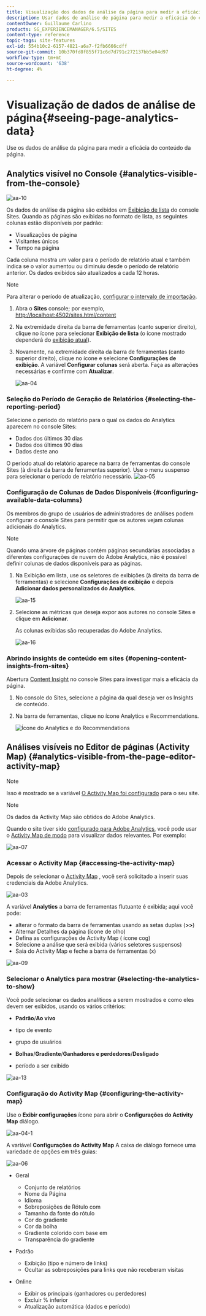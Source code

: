 ```yaml
---
title: Visualização dos dados de análise da página para medir a eficácia do conteúdo da página
description: Usar dados de análise de página para medir a eficácia do conteúdo da página
contentOwner: Guillaume Carlino
products: SG_EXPERIENCEMANAGER/6.5/SITES
content-type: reference
topic-tags: site-features
exl-id: 554b10c2-6157-4821-a6a7-f2fb6666cdff
source-git-commit: 10b370fd8f855f71c6d7d791c272137bb5e04d97
workflow-type: tm+mt
source-wordcount: '638'
ht-degree: 4%

---
```


# Visualização de dados de análise de página{#seeing-page-analytics-data}

Use os dados de análise da página para medir a eficácia do conteúdo da página.

## Analytics visível no Console {#analytics-visible-from-the-console}

![aa-10](assets/aa-10.png)

Os dados de análise da página são exibidos em [Exibição de lista](/help/sites-authoring/basic-handling.md#list-view) do console Sites. Quando as páginas são exibidas no formato de lista, as seguintes colunas estão disponíveis por padrão:

* Visualizações de página
* Visitantes únicos
* Tempo na página

Cada coluna mostra um valor para o período de relatório atual e também indica se o valor aumentou ou diminuiu desde o período de relatório anterior. Os dados exibidos são atualizados a cada 12 horas.

>[!NOTE]
>
>Para alterar o período de atualização, [configurar o intervalo de importação](/help/sites-administering/adobeanalytics-connect.md#configuring-the-import-interval).

1. Abra o **Sites** console; por exemplo, [http://localhost:4502/sites.html/content](http://localhost:4502/sites.html/content)
1. Na extremidade direita da barra de ferramentas (canto superior direito), clique no ícone para selecionar **Exibição de lista** (o ícone mostrado dependerá do [exibição atual](/help/sites-authoring/basic-handling.md#viewing-and-selecting-resources)).

1. Novamente, na extremidade direita da barra de ferramentas (canto superior direito), clique no ícone e selecione **Configurações de exibição**. A variável **Configurar colunas** será aberta. Faça as alterações necessárias e confirme com **Atualizar**.

   ![aa-04](assets/aa-04.png)

### Seleção do Período de Geração de Relatórios {#selecting-the-reporting-period}

Selecione o período do relatório para o qual os dados do Analytics aparecem no console Sites:

* Dados dos últimos 30 dias
* Dados dos últimos 90 dias
* Dados deste ano

O período atual do relatório aparece na barra de ferramentas do console Sites (à direita da barra de ferramentas superior). Use o menu suspenso para selecionar o período de relatório necessário.
![aa-05](assets/aa-05.png)

### Configuração de Colunas de Dados Disponíveis {#configuring-available-data-columns}

Os membros do grupo de usuários de administradores de análises podem configurar o console Sites para permitir que os autores vejam colunas adicionais do Analytics.

>[!NOTE]
>
>Quando uma árvore de páginas contém páginas secundárias associadas a diferentes configurações de nuvem do Adobe Analytics, não é possível definir colunas de dados disponíveis para as páginas.

1. Na Exibição em lista, use os seletores de exibições (à direita da barra de ferramentas) e selecione **Configurações de exibição** e depois **Adicionar dados personalizados do Analytics**.

   ![aa-15](assets/aa-15.png)

1. Selecione as métricas que deseja expor aos autores no console Sites e clique em **Adicionar**.

   As colunas exibidas são recuperadas do Adobe Analytics.

   ![aa-16](assets/aa-16.png)

### Abrindo insights de conteúdo em sites {#opening-content-insights-from-sites}

Abertura [Content Insight](/help/sites-authoring/content-insights.md) no console Sites para investigar mais a eficácia da página.

1. No console do Sites, selecione a página da qual deseja ver os Insights de conteúdo.
1. Na barra de ferramentas, clique no ícone Analytics e Recommendations.

   ![Ícone do Analytics e do Recommendations](do-not-localize/chlimage_1-16a.png)

## Análises visíveis no Editor de páginas (Activity Map) {#analytics-visible-from-the-page-editor-activity-map}

>[!NOTE]
>
>Isso é mostrado se a variável [O Activity Map foi configurado](/help/sites-administering/adobeanalytics-connect.md#configuring-for-the-activity-map) para o seu site.

>[!NOTE]
>
>Os dados da Activity Map são obtidos do Adobe Analytics.

Quando o site tiver sido [configurado para Adobe Analytics](/help/sites-administering/adobeanalytics-connect.md), você pode usar o [Activity Map de modo](/help/sites-authoring/author-environment-tools.md#page-modes) para visualizar dados relevantes. Por exemplo:

![aa-07](assets/aa-07.png)

### Acessar o Activity Map {#accessing-the-activity-map}

Depois de selecionar o [Activity Map](/help/sites-authoring/author-environment-tools.md#page-modes) , você será solicitado a inserir suas credenciais da Adobe Analytics.

![aa-03](assets/aa-03.png)

A variável **Analytics** a barra de ferramentas flutuante é exibida; aqui você pode:

* alterar o formato da barra de ferramentas usando as setas duplas (**>>**)
* Alternar Detalhes da página (ícone de olho)
* Defina as configurações de Activity Map ( ícone cog)
* Selecione a análise que será exibida (vários seletores suspensos)
* Saia do Activity Map e feche a barra de ferramentas (x)

![aa-09](assets/aa-09.png)

### Selecionar o Analytics para mostrar {#selecting-the-analytics-to-show}

Você pode selecionar os dados analíticos a serem mostrados e como eles devem ser exibidos, usando os vários critérios:

* **Padrão**/**Ao vivo**

* tipo de evento
* grupo de usuários
* **Bolhas**/**Gradiente**/**Ganhadores e perdedores**/**Desligado**

* período a ser exibido

![aa-13](assets/aa-13.png)

### Configuração do Activity Map {#configuring-the-activity-map}

Use o **Exibir configurações** ícone para abrir o **Configurações do Activity Map** diálogo.

![aa-04-1](assets/aa-04-1.png)

A variável **Configurações do Activity Map** A caixa de diálogo fornece uma variedade de opções em três guias:

![aa-06](assets/aa-06.png)

* Geral

   * Conjunto de relatórios
   * Nome da Página
   * Idioma
   * Sobreposições de Rótulo com
   * Tamanho da fonte do rótulo
   * Cor do gradiente
   * Cor da bolha
   * Gradiente colorido com base em
   * Transparência do gradiente

* Padrão

   * Exibição (tipo e número de links)
   * Ocultar as sobreposições para links que não receberam visitas

* Online

   * Exibir os principais (ganhadores ou perdedores)
   * Excluir % inferior
   * Atualização automática (dados e período)
